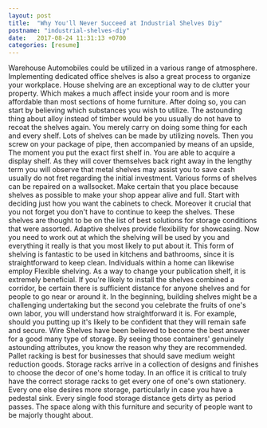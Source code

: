 ```yaml
---
layout: post
title:  "Why You'll Never Succeed at Industrial Shelves Diy"
postname: "industrial-shelves-diy"
date:   2017-08-24 11:31:13 +0700
categories: [resume]
---
```

Warehouse Automobiles could be utilized in a various range of atmosphere. Implementing dedicated office shelves is also a great process to organize your workplace. House shelving are an exceptional way to de clutter your property. Which makes a much affect inside your room and is more affordable than most sections of home furniture. After doing so, you can start by believing which substances you wish to utilize. The astounding thing about alloy instead of timber would be you usually do not have to recoat the shelves again. You merely carry on doing some thing for each and every shelf. Lots of shelves can be made by utilizing novels. Then you screw on your package of pipe, then accompanied by means of an upside, The moment you put the exact first shelf in. You are able to acquire a display shelf. As they will cover themselves back right away in the lengthy term you will observe that metal shelves may assist you to save cash usually do not fret regarding the initial investment. Various forms of shelves can be repaired on a wallsocket. Make certain that you place because shelves as possible to make your shop appear alive and full. Start with deciding just how you want the cabinets to check. Moreover it crucial that you not forget you don't have to continue to keep the shelves. These shelves are thought to be on the list of best solutions for storage conditions that were assorted. Adaptive shelves provide flexibility for showcasing. Now you need to work out at which the shelving will be used by you and everything it really is that you most likely to put about it. This form of shelving is fantastic to be used in kitchens and bathrooms, since it is straightforward to keep clean. Individuals within a home can likewise employ Flexible shelving. As a way to change your publication shelf, it is extremely beneficial. If you're likely to install the shelves combined a corridor, be certain there is sufficient distance for anyone shelves and for people to go near or around it. In the beginning, building shelves might be a challenging undertaking but the second you celebrate the fruits of one's own labor, you will understand how straightforward it is. For example, should you putting up it's likely to be confident that they will remain safe and secure. Wire Shelves have been believed to become the best answer for a good many type of storage. By seeing those containers' genuinely astounding attributes, you know the reason why they are recommended. Pallet racking is best for businesses that should save medium weight reduction goods. Storage racks arrive in a collection of designs and finishes to choose the decor of one's home today. In an office it is critical to truly have the correct storage racks to get every one of one's own stationery. Every one else desires more storage, particularly in case you have a pedestal sink. Every single food storage distance gets dirty as period passes. The space along with this furniture and security of people want to be majorly thought about.
